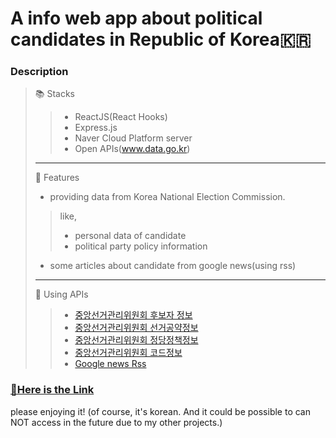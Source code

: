 # A info web app about political candidates in Republic of Korea🇰🇷

### Description
> 📚 Stacks
>>- ReactJS(React Hooks)
>>- Express.js
>>- Naver Cloud Platform server
>>- Open APIs(www.data.go.kr)
> ---
> 🚀 Features
>- providing data from Korea National Election Commission.
>>like,
>>- personal data of candidate
>>- political party policy information
>- some articles about candidate from google news(using rss)
> ---
> 📎 Using APIs
>>- [중앙선거관리위원회 후보자 정보](https://www.data.go.kr/tcs/dss/selectApiDataDetailView.do?publicDataPk=15000908) 
>>- [중앙선거관리위원회 선거공약정보](https://www.data.go.kr/tcs/dss/selectApiDataDetailView.do?publicDataPk=15040587)
>>- [중앙선거관리위원회 정당정책정보](https://www.data.go.kr/tcs/dss/selectApiDataDetailView.do?publicDataPk=15040588)
>>- [중앙선거관리위원회 코드정보](https://www.data.go.kr/tcs/dss/selectApiDataDetailView.do?publicDataPk=15000897)
>>- [Google news Rss](https://news.google.com/rss)
<!--
> 🧱 Structure of this project
>> app/
>>> app.js `this one is real server. excute this with nohup command for background precessing`
>>> build/ `index.html and static files`
>>>> index.html
>>>> static/
>>> servers/ `API servers. Because of CORS, I can't use APIs in FE directly. So, this one make it happen.`
>>>> server.js
>>>> routes/
-->
### [📌Here is the Link](www.jinwangmok.com) 
please enjoying it!
(of course, it's korean. And it could be possible to can NOT access in the future due to my other projects.)
